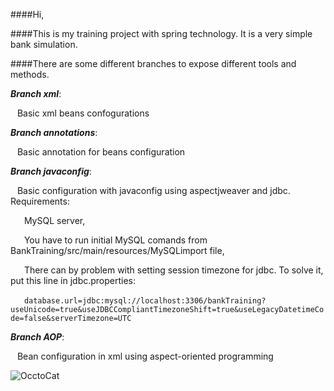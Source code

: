 ####Hi,

####This is my training project with spring technology. It is a very simple bank simulation.

####There are some different branches to expose different tools and methods.





**_Branch xml_**:


  &ensp;&nbsp;Basic xml beans confogurations 
  
**_Branch annotations_**:


  &ensp;&nbsp;Basic annotation for beans configuration

**_Branch javaconfig_**:


  &ensp;&nbsp;Basic configuration with javaconfig using aspectjweaver and jdbc. Requirements:
  
  
  &ensp;&ensp;&nbsp; MySQL server,
  
  
  &ensp;&ensp;&nbsp; You have to run initial MySQL comands from BankTraining/src/main/resources/MySQLimport file,
 
 
  &ensp;&ensp;&nbsp; There can by problem with setting session timezone for jdbc. To solve it, put this line in jdbc.properties:
  
 
  &ensp;&ensp;&nbsp; `database.url=jdbc:mysql://localhost:3306/bankTraining?useUnicode=true&useJDBCCompliantTimezoneShift=true&useLegacyDatetimeCode=false&serverTimezone=UTC`
  
  
  **_Branch AOP_**:
  
  &ensp;&nbsp;Bean configuration in xml using aspect-oriented programming
  
  
  
  
  
  
  
  
  
 ![OcctoCat](http://octodex.github.com/images/foundingfather_v2.png?style=centerme) 


  
  
    

